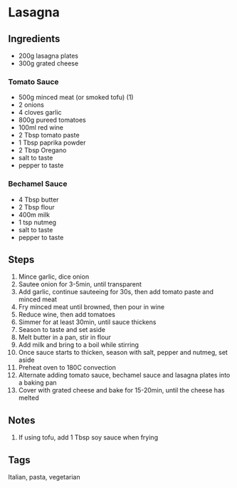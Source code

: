 # Lasagna

## Ingredients

* 200g lasagna plates 
* 300g grated cheese 

### Tomato Sauce 

* 500g minced meat (or smoked tofu) (1)
* 2 onions 
* 4 cloves garlic
* 800g pureed tomatoes 
* 100ml red wine 
* 2 Tbsp tomato paste
* 1 Tbsp paprika powder 
* 2 Tbsp Oregano
* salt to taste 
* pepper to taste

### Bechamel Sauce

* 4 Tbsp butter 
* 2 Tbsp flour
* 400m milk
* 1 tsp nutmeg 
* salt to taste
* pepper to taste

## Steps

1. Mince garlic, dice onion
2. Sautee onion for 3-5min, until transparent 
3. Add garlic, continue sauteeing for 30s, then add tomato paste and minced meat 
4. Fry minced meat until browned, then pour in wine
5. Reduce wine, then add tomatoes 
6. Simmer for at least 30min, until sauce thickens
7. Season to taste and set aside 
8. Melt butter in a pan, stir in flour 
9. Add milk and bring to a boil while stirring
10. Once sauce starts to thicken, season with salt, pepper and nutmeg, set aside
11. Preheat oven to 180C convection
11. Alternate adding tomato sauce, bechamel sauce and lasagna plates into a baking pan
12. Cover with grated cheese and bake for 15-20min, until the cheese has melted 

## Notes

1. If using tofu, add 1 Tbsp soy sauce when frying

## Tags
Italian, pasta, vegetarian

